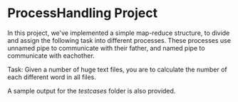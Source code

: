 <h1> ProcessHandling Project </h1>

In this project, we've implemented a simple map-reduce structure, to divide and assign the following task into different processes. These processes use unnamed pipe to
communicate with their father, and named pipe to communicate with eachother.

Task: Given a number of huge text files, you are to calculate the number of each different word in all files.

A sample output for the *testcases* folder is also provided. 
